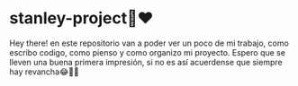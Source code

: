 # stanley-project🧉❤️

Hey there! en este repositorio van a poder ver un poco de mi trabajo, como escribo codigo, como pienso y como organizo mi proyecto. Espero que se lleven una buena primera impresión, si no es así acuerdense que siempre hay revancha😂👋🏻
